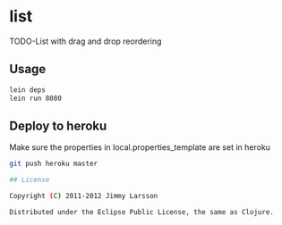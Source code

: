 # list

TODO-List with drag and drop reordering

## Usage

```bash
lein deps
lein run 8080
```

## Deploy to heroku

Make sure the properties in local.properties_template are set in heroku

``` bash
git push heroku master

## License

Copyright (C) 2011-2012 Jimmy Larsson

Distributed under the Eclipse Public License, the same as Clojure.

